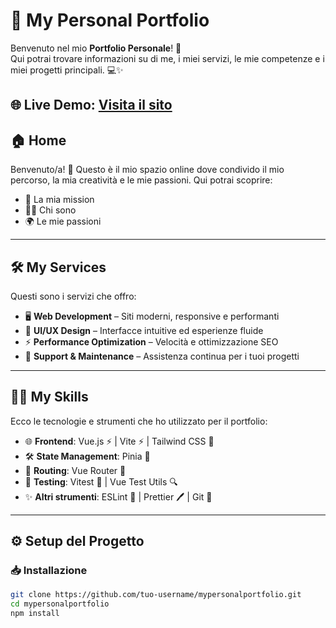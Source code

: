 # 🌟 My Personal Portfolio

Benvenuto nel mio **Portfolio Personale**! 🚀  
Qui potrai trovare informazioni su di me, i miei servizi, le mie competenze e i miei progetti principali. 💻✨

🌐 **Live Demo**: [Visita il sito](https://franck-folio.pages.dev/)
---

## 🏠 Home
Benvenuto/a! 👋 Questo è il mio spazio online dove condivido il mio percorso, la mia creatività e le mie passioni. Qui potrai scoprire:
- 🎯 La mia mission
- 🧑‍💻 Chi sono
- 🌍 Le mie passioni

---

## 🛠️ My Services
Questi sono i servizi che offro:
- 🖥️ **Web Development** – Siti moderni, responsive e performanti
- 🎨 **UI/UX Design** – Interfacce intuitive ed esperienze fluide
- ⚡ **Performance Optimization** – Velocità e ottimizzazione SEO
- 🔧 **Support & Maintenance** – Assistenza continua per i tuoi progetti

---

## 🧑‍🎓 My Skills
Ecco le tecnologie e strumenti che ho utilizzato per il portfolio:
- 🌐 **Frontend**: Vue.js ⚡ | Vite ⚡ | Tailwind CSS 🎨
- 🛠️ **State Management**: Pinia 🍍
- 📡 **Routing**: Vue Router 🧭
- 🧪 **Testing**: Vitest 🧪 | Vue Test Utils 🔍
- ✨ **Altri strumenti**: ESLint 🧹 | Prettier 🖊️ | Git 🌳

---

## ⚙️ Setup del Progetto

### 📥 Installazione
```bash
git clone https://github.com/tuo-username/mypersonalportfolio.git
cd mypersonalportfolio
npm install
